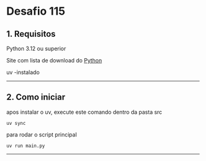 
# Desafio 115
## 1. Requisitos
Python 3.12 ou superior 

Site com lista de download do [Python](https://www.python.org/downloads/)

uv -instalado

------------------------
## 2. Como iniciar

apos instalar o uv, execute este comando dentro da pasta src

`uv sync`

para rodar o script principal

`uv run main.py`

------------------------
